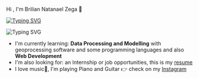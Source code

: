 Hi , I'm Brilian Natanael Zega 👋

[![Typing SVG](https://readme-typing-svg.herokuapp.com/?lines=I+graduated+from;Bandung+Institute+of+Technology;majoring+in+Geophysical+Engineering)](https://git.io/typing-svg)

![Typing SVG](https://camo.githubusercontent.com/455be3a3fb7c8df894c8c03946ad019f6db5c5ebf84c64a603c9c00e035b9615/68747470733a2f2f696d672e736869656c64732e696f2f62616467652f2d48544d4c2d6335383534353f7374796c653d666f722d7468652d6261646765266c6f676f3d68746d6c35266c6f676f436f6c6f723d633538353435266c6162656c436f6c6f723d323832383238)
  * I'm currently learning: **Data Processing and Modelling** with geoprocessing software and some programming languages and also **Web Development**
  * I'm also looking for: an Internship or job opportunities, this is my [resume](https://drive.google.com/file/d/1AYFnFo-p27ufQvTnUbi7flubr73RzIAC/view?usp=drivesdk)
  * I love music🎵, I'm playing Piano and Guitar 👉 check on my [Instagram](https://www.instagram.com/brilaja/)
